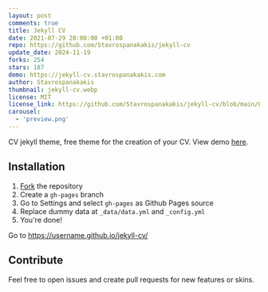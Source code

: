 ```yaml
---
layout: post
comments: true
title: Jekyll CV
date: 2021-07-29 20:00:00 +01:00
repo: https://github.com/Stavrospanakakis/jekyll-cv
update_date: 2024-11-19
forks: 254
stars: 187
demo: https://jekyll-cv.stavrospanakakis.com
author: Stavrospanakakis
thumbnail: jekyll-cv.webp
license: MIT
license_link: https://github.com/Stavrospanakakis/jekyll-cv/blob/main/LICENSE
carousel:
  - 'preview.png'
---
```


CV jekyll theme, free theme for the creation of your CV. View demo [here](https://jekyll-cv.stavrospanakakis.com/).

## Installation

1. [Fork](https://github.com/stavrospanakakis/jekyll-cv/fork) the repository
2. Create a `gh-pages` branch
3. Go to Settings and select `gh-pages` as Github Pages source
4. Replace dummy data at `_data/data.yml` and `_config.yml`
5. You're done!

Go to https://username.github.io/jekyll-cv/

## Contribute

Feel free to open issues and create pull requests for new features or skins.
